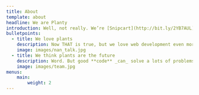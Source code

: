 ```yaml
---
title: About
template: about
headline: We are Planty
introduction: Well, not really. We’re [Snipcart](http://bit.ly/2YB7AUL)—a bunch of geeks from Québec City. Planty is a theme we built for [Stackbit](https://www.stackbit.com/), a killer JAMstack site-builder. To enable e-commerce on Planty, you’ll need to [sign up for Snipcart](http://bit.ly/2YzKmhP). Testing is forever free, no credit card required.
bulletpoints:
  - title: We love plants
    description: Now THAT is true, but we love web development even more. We talk about it on our blog, like, [a lot](http://bit.ly/2YA6999). We often craft live demos and open source these bad boys [on GitHub](https://github.com/snipcart). Matter of fact, this Planty theme [is open source too](https://github.com/snipcart/stackbit-theme-planty)! If you spot any bugs, open an issue, and we’ll fire our junior dev. Just kidding Michael, you’re good.
    image: images/nan_talk.jpg
  - title: We think plants are the future
    description: Word. But good **code** _can_ solve a lots of problems, too. New _and_ old. That’s why we help beginners get started with web development through free content and tools, like this theme. We also believe [the JAMstack](https://jamstack.org/) might be one solid pillar on which we build that future.
    image: images/team.jpg
menus:
    main:
        weight: 2
---
```

